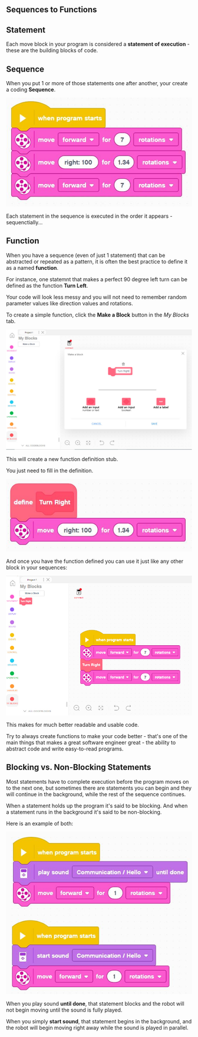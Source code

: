 Sequences to Functions
---

## Statement

Each move block in your program is considered a **statement of execution** - these are the building blocks of code.

## Sequence

When you put 1 or more of those statements one after another, your create a coding **Sequence**.

![](images/sequence.jpg)

Each statement in the sequence is executed in the order it appears - sequenctially...

## Function

When you have a sequence (even of just 1 statement) that can be abstracted or repeated as a pattern, it is often the best practice to define it as a named **function**.

For instance, one statemnt that makes a perfect 90 degree left turn can be defined as the function **Turn Left**.

Your code will look less messy and you will not need to remember random parameter values like direction values and rotations.

To create a simple function, click the **Make a Block** button in the *My Blocks* tab.

![](images/makeblock.jpg)

This will create a new function definition stub.

You just need to fill in the definition.

![](images/function.jpg)

And once you have the function defined you can use it just like any other block in your sequences:

![](images/usefunction.jpg)

This makes for much better readable and usable code.  

Try to always create functions to make your code better - that's one of the main things that makes a great software engineer great - the ability to abstract code and write easy-to-read programs.

## Blocking vs. Non-Blocking Statements

Most statements have to complete execution before the program moves on to the next one, but sometimes there are statements you can begin and they will continue in the background, while the rest of the sequence continues. 

When a statement holds up the program it's said to be blocking.
And when a statement runs in the background it's said to be non-blocking.

Here is an example of both:

![](images/blocking.jpg)

When you play sound **until done**, that statement blocks and the robot will not begin moving until the sound is fully played.

When you simply **start sound**, that statement begins in the background, and the robot will begin moving right away while the sound is played in parallel.
